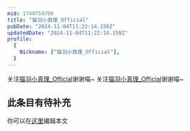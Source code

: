 ```yaml
---
mid: 1749759796
title: "猫羽小真理_Official"
pubDate: "2024-11-04T11:22:14.150Z"
updatedDate: "2024-11-04T11:22:14.150Z"
profile:
  {
    Nickname: ["猫羽小真理_Official"],
  }
---
```


关注[猫羽小真理_Official](https://space.bilibili.com/1749759796)谢谢喵~ 关注[猫羽小真理_Official](https://space.bilibili.com/1749759796)谢谢喵~

## 此条目有待补充
你可以在[这里](https://github.com/Yuhanawa/VTuber.ICU-Content/edit/master/v/猫羽小真理_Official/index.md)编辑本文
